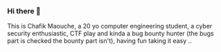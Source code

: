 ### Hi there 👋

<!--
**chiko360/chiko360** is a ✨ _special_ ✨ repository because its `README.md` (this file) appears on your GitHub profile.

Here are some ideas to get you started:

- 🔭 I’m currently working on ...
- 🌱 I’m currently learning ...
- 👯 I’m looking to collaborate on ...
- 🤔 I’m looking for help with ...
- 💬 Ask me about ...
- 📫 How to reach me: ...
- 😄 Pronouns: ...
- ⚡ Fun fact: ...
-->
This is Chafik Maouche, a 20 yo computer engineering student, a cyber security enthusiastic, CTF play and kinda a bug bounty hunter (the bugs part is checked the bounty part isn't), having fun taking it easy ..
